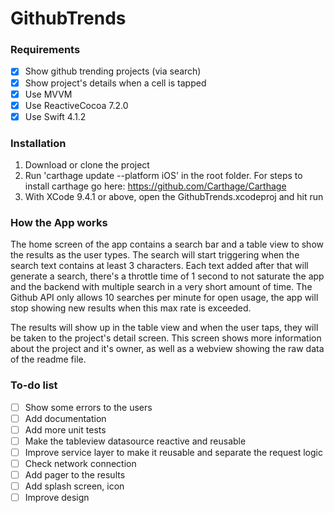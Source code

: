 # GithubTrends

### Requirements
- [x] Show github trending projects (via search)
- [x] Show project's details when a cell is tapped
- [x] Use MVVM
- [x] Use ReactiveCocoa 7.2.0
- [x] Use Swift 4.1.2

### Installation
1. Download or clone the project
2. Run 'carthage update --platform iOS' in the root folder. For steps to install carthage go here: https://github.com/Carthage/Carthage
3. With XCode 9.4.1 or above, open the GithubTrends.xcodeproj and hit run

### How the App works

The home screen of the app contains a search bar and a table view to show the results as the user types. The search will start triggering when the search text contains at least 3 characters. Each text added after that will generate a search, there's a throttle time of 1 second to not saturate the app and the backend with multiple search in a very short amount of time. The Github API only allows 10 searches per minute for open usage, the app will stop showing new results when this max rate is exceeded.

The results will show up in the table view and when the user taps, they will be taken to the project's detail screen. This screen shows more information about the project and it's owner, as well as a webview showing the raw data of the readme file.

### To-do list
- [ ] Show some errors to the users
- [ ] Add documentation
- [ ] Add more unit tests
- [ ] Make the tableview datasource reactive and reusable
- [ ] Improve service layer to make it reusable and separate the request logic
- [ ] Check network connection
- [ ] Add pager to the results
- [ ] Add splash screen, icon
- [ ] Improve design
